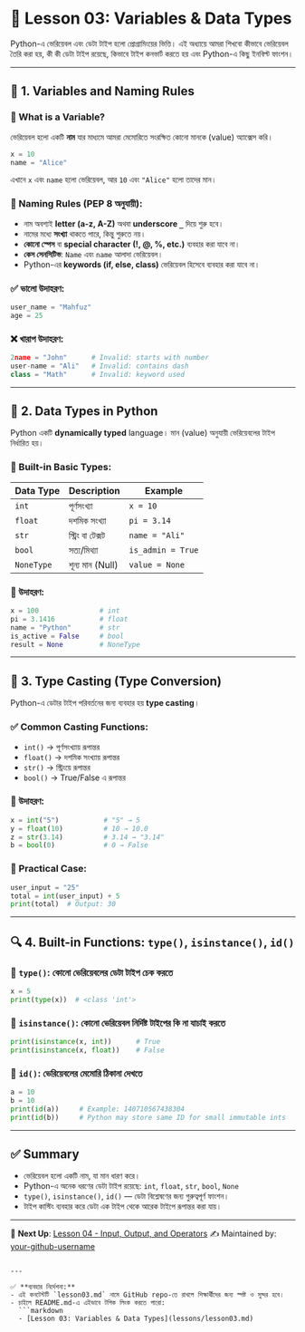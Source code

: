 
# 📘 Lesson 03: Variables & Data Types

Python-এ ভেরিয়েবল এবং ডেটা টাইপ হলো প্রোগ্রামিংয়ের ভিত্তি। এই অধ্যায়ে আমরা শিখবো কীভাবে ভেরিয়েবল তৈরি করা হয়, কী কী ডেটা টাইপ রয়েছে, কিভাবে টাইপ কনভার্ট করতে হয় এবং Python-এ কিছু ইনবিল্ট ফাংশন।

---

## 🧮 1. Variables and Naming Rules

### 🔹 What is a Variable?
ভেরিয়েবল হলো একটি **নাম** যার মাধ্যমে আমরা মেমোরিতে সংরক্ষিত কোনো মানকে (value) অ্যাক্সেস করি।

```python
x = 10
name = "Alice"
````

এখানে `x` এবং `name` হলো ভেরিয়েবল, আর `10` এবং `"Alice"` হলো তাদের মান।

### 📏 Naming Rules (PEP 8 অনুযায়ী):

* নাম অবশ্যই **letter (a-z, A-Z)** অথবা **underscore `_`** দিয়ে শুরু হবে।
* নামের মধ্যে **সংখ্যা** থাকতে পারে, কিন্তু শুরুতে নয়।
* **কোনো স্পেস** বা **special character (!, @, %, etc.)** ব্যবহার করা যাবে না।
* **কেস সেনসিটিভ**: `Name` এবং `name` আলাদা ভেরিয়েবল।
* Python-এর **keywords (if, else, class)** ভেরিয়েবল হিসেবে ব্যবহার করা যাবে না।

### ✅ ভালো উদাহরণ:

```python
user_name = "Mahfuz"
age = 25
```

### ❌ খারাপ উদাহরণ:

```python
2name = "John"      # Invalid: starts with number
user-name = "Ali"   # Invalid: contains dash
class = "Math"      # Invalid: keyword used
```

---

## 🔢 2. Data Types in Python

Python একটি **dynamically typed** language। মান (value) অনুযায়ী ভেরিয়েবলের টাইপ নির্ধারিত হয়।

### 🧾 Built-in Basic Types:

| Data Type  | Description       | Example           |
| ---------- | ----------------- | ----------------- |
| `int`      | পূর্ণসংখ্যা       | `x = 10`          |
| `float`    | দশমিক সংখ্যা      | `pi = 3.14`       |
| `str`      | স্ট্রিং বা টেক্সট | `name = "Ali"`    |
| `bool`     | সত্য/মিথ্যা       | `is_admin = True` |
| `NoneType` | শূন্য মান (Null)  | `value = None`    |

### 🧪 উদাহরণ:

```python
x = 100               # int
pi = 3.1416           # float
name = "Python"       # str
is_active = False     # bool
result = None         # NoneType
```

---

## 🔁 3. Type Casting (Type Conversion)

Python-এ ডেটার টাইপ পরিবর্তনের জন্য ব্যবহার হয় **type casting**।

### ✅ Common Casting Functions:

* `int()` → পূর্ণসংখ্যায় রূপান্তর
* `float()` → দশমিক সংখ্যায় রূপান্তর
* `str()` → স্ট্রিংয়ে রূপান্তর
* `bool()` → True/False এ রূপান্তর

### 🔄 উদাহরণ:

```python
x = int("5")           # "5" → 5
y = float(10)          # 10 → 10.0
z = str(3.14)          # 3.14 → "3.14"
b = bool(0)            # 0 → False
```

### 🔎 Practical Case:

```python
user_input = "25"
total = int(user_input) + 5
print(total)  # Output: 30
```

---

## 🔍 4. Built-in Functions: `type()`, `isinstance()`, `id()`

### 📌 `type()`: কোনো ভেরিয়েবলের ডেটা টাইপ চেক করতে

```python
x = 5
print(type(x))  # <class 'int'>
```

### 📌 `isinstance()`: কোনো ভেরিয়েবল নির্দিষ্ট টাইপের কি না যাচাই করতে

```python
print(isinstance(x, int))      # True
print(isinstance(x, float))    # False
```

### 📌 `id()`: ভেরিয়েবলের মেমোরি ঠিকানা দেখতে

```python
a = 10
b = 10
print(id(a))     # Example: 140710567438304
print(id(b))     # Python may store same ID for small immutable ints
```

---

## ✅ Summary

* ভেরিয়েবল হলো একটি নাম, যা মান ধারণ করে।
* Python-এ অনেক ধরণের ডেটা টাইপ রয়েছে: `int`, `float`, `str`, `bool`, `None`
* `type()`, `isinstance()`, `id()` — ডেটা বিশ্লেষণের জন্য গুরুত্বপূর্ণ ফাংশন।
* টাইপ কাস্টিং ব্যবহার করে ডেটা এক টাইপ থেকে আরেক টাইপে রূপান্তর করা যায়।

---

📌 **Next Up**: [Lesson 04 - Input, Output, and Operators](#)
✍️ Maintained by: [your-github-username](https://github.com/your-github-username)

````

---

✅ **ব্যবহার নির্দেশনা:**
- এই কনটেন্টটি `lesson03.md` নামে GitHub repo-তে রাখলে শিক্ষার্থীদের জন্য স্পষ্ট ও সুন্দর হবে।
- চাইলে README.md-এ এইভাবে টপিক লিংক করতে পারো:
  ```markdown
  - [Lesson 03: Variables & Data Types](lessons/lesson03.md)
````
